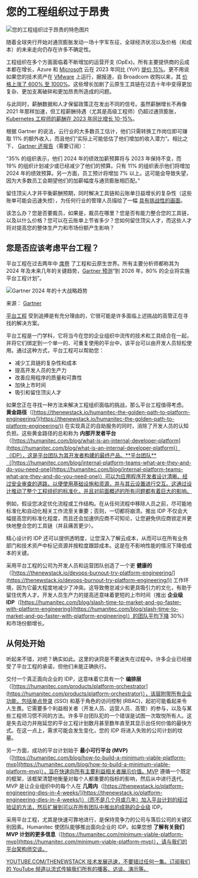 # 您的工程组织过于昂贵

![您的工程组织过于昂贵的特色图片](https://cdn.thenewstack.io/media/2024/04/a3518b26-engineering-organization-expensive-1024x576.jpg)

随着全球央行开始对通货膨胀发动一场十字军东征，全球经济状况以及价格（和成本）的未来走向仍存在许多不确定性。

工程组织在多个方面面临着不断增加的运营开支 (OpEx)。所有主要提供商的云成本都在增长，Azure 和 [Microsoft](https://news.microsoft.com/?utm_content=inline+mention) 云在 2023 年同比 (YoY) [提价 15%](https://news.microsoft.com/europe/2023/01/05/consistent-global-pricing-for-the-microsoft-cloud/)。更不用说如果您的技术资产在 [VMware](https://tanzu.vmware.com?utm_content=inline+mention) 上运行，据报道，自 Broadcom 收购以来，其 [价格上涨了 600% 至 1000%](https://humanitec.com/blog/escape-vmware-lock-in-with-a-modular-internal-developer-platform)。这些增长加剧了云原生工具链在过去十年中变得更加复杂、更加支离破碎和更加昂贵所造成的问题。

与此同时，薪酬数据和人才保留政策正在发出不同的信号。虽然薪酬增长不再像 2021 年那样加速，但工程薪酬待遇（尤其是高级工程师）仍超过通货膨胀， [Kubernetes 工程师的薪酬在 2023 年同比增长 10-15%](https://kube.careers/state-of-kubernetes-jobs-2023-q4)。

根据 Gartner 的说法，云行业的大多数员工估计，他们只需转换工作岗位即可赚取 11% 的额外收入，而且他们“实际上可能低估了他们增加的收入潜力”。相比之下， [Gartner 还报告](https://www.gartner.com/en/documents/4640899)（需要订阅）：

“35% 的组织表示，他们 2024 年的绩效加薪预算将与 2023 年保持不变，而 19% 的组织计划减少或已经减少了他们的预算。只有 11% 的组织表示他们将增加 2024 年的绩效预算。另一方面，员工预计将增加 7% 以上。这可能会导致失望，因为大多数员工会期望他们的加薪幅度与通货膨胀相匹配。”

留住顶尖人才并平衡薪酬预期，同时解决工具链和云账单日益增长的复杂性（这些账单可能会迅速失控），为任何行业的管理人员描绘了一幅 [具有挑战性的画面](https://thenewstack.io/want-to-be-a-tech-company-try-platform-engineering/)。

该怎么办？您是否要裁员，如果是，裁员在哪里？您是否有能力整合您的工具链，以及以什么价格？您可以在云账单上节省多少？您如何留住顶尖人才，而这些人才将对提高您的整体生产力和市场份额产生影响？

## 您是否应该考虑平台工程？

平台工程在过去两年中 [席卷](https://thenewstack.io/platform-engineering-benefits-developers-and-companies-too/) 了工程和云原生世界。所有主要分析师都称其为 2024 年及未来几年的关键趋势，[Gartner 预测](https://www.gartner.com/en/newsroom/press-releases/2023-11-28-gartner-hype-cycle-shows-ai-practices-and-platform-engineering-will-reach-mainstream-adoption-in-software-engineering-in-two-to-five-years)“到 2026 年，80% 的企业将实施平台工程计划”。

![Gartner 2024 年的十大战略趋势](https://cdn.thenewstack.io/media/2024/04/700e1582-top-strategic-technology-trends-2024-1.png)

来源： [Gartner](https://www.gartner.com/en/articles/gartner-top-10-strategic-technology-trends-for-2024)

[平台工程](https://platformengineering.org/blog/what-is-platform-engineering) 受到追捧是有充分理由的，它很可能是许多面临上述挑战的高管正在寻找的解决方案。

平台工程是一门学科，它将当今在您的企业组织中流传的技术和工具结合在一起，并将它们绑定到一个单一的、可重复使用的平台中，该平台可以由开发人员轻松使用。通过这种方式，平台工程可以帮助您：

* 减少工具链的复杂性和成本
* 提高开发人员的生产力
* 改善应用程序的质量和可靠性
* 加快上市时间
* 吸引和留住顶尖人才

如果您正在寻找一种方法来解决工程组织面临的挑战，那么平台工程值得考虑。
**黄金路径**（[https://thenewstack.io/humanitec-the-golden-path-to-platform-engineering/](https://thenewstack.io/humanitec-the-golden-path-to-platform-engineering/)) 在实现真正的自助服务的同时，消除了开发人员的认知负担。这些黄金路径的总和称为 **内部开发者平台**（[https://humanitec.com/blog/what-is-an-internal-developer-platform](https://humanitec.com/blog/what-is-an-internal-developer-platform)）（IDP），这是平台团队为其开发者构建的最终产品。**平台团队**（[https://humanitec.com/blog/internal-platform-teams-what-are-they-and-do-you-need-one](https://humanitec.com/blog/internal-platform-teams-what-are-they-and-do-you-need-one)）可以为应用程序开发者设计清晰、经过安全审查的道路，以便使用基础设施和资源，并与其云设置进行交互。这通过设计推动了整个工程组织的标准化，并且对前面概述的所有问题都有着巨大的影响。

例如，假设您决定优化流程或工作结构。在从任何流程中移除人员之前，尽可能地标准化和自动化相关工作流至关重要；否则，一切都将崩溃。推出 IDP 不仅会大幅提高您的标准化程度，而且还会加速供应商不可知论，让您避免供应商锁定并更快地整合您的工具链（并且痛苦更少）。

精心设计的 IDP 还可以提供透明度，让您深入了解云成本，从而可以在所有业务部门和技术资产中标记资源并按粒度跟踪成本。这是在不影响性能的情况下降低成本的关键。

采用平台工程的公司为开发人员和运营团队创造了一个更 **健康的**（[https://thenewstack.io/devops-burnout-try-platform-engineering/](https://thenewstack.io/devops-burnout-try-platform-engineering/)) 工作环境，因为它最大程度地减少了冲突。这导致倦怠减少和更具吸引力的文化，有助于留住优秀人才。开发人员生产力的提高还意味着更短的上市时间（推出 **企业级 IDP**（[https://humanitec.com/blog/slash-time-to-market-and-go-faster-with-platform-engineering](https://humanitec.com/blog/slash-time-to-market-and-go-faster-with-platform-engineering)）的团队平均下降 30%）和市场份额增长。

## 从何处开始

听起来不错，对吧？确实如此。这里的诀窍是不要迷失在过程中。许多企业已经接受了平台工程的承诺，但他们未能正确执行。

交付一个真正面向企业的 IDP，这意味着它具有一个 **编排层**（[https://humanitec.com/products/platform-orchestrator](https://humanitec.com/products/platform-orchestrator)），该层附带所有企业功能，包括单点登录 (SSO) 和基于角色的访问控制 (RBAC)，起初可能看起来令人生畏。它需要多个利益相关者（开发人员、运营人员、高管）的参与，以及与某些工程师习惯不同的方法。许多平台团队犯的一个错误是试图一次取悦所有人。这是失去动力并拖延您的平台工程计划数月甚至数年直至其显示出任何价值的最快方式。在这一点上，需求可能会发生变化，您的 IDP 将进入失败的公司计划的坟墓。

另一方面，成功的平台计划始于 **最小可行平台 (MVP)**（[https://humanitec.com/blog/how-to-build-a-minimum-viable-platform-mvp](https://humanitec.com/blog/how-to-build-a-minimum-viable-platform-mvp)），旨在快速向所有主要利益相关者展示价值。MVP 遵循一个既定的框架，该框架清楚地衡量对每个人都重要的指标的影响，然后从中进行迭代。MVP 是让企业组织中的每个人在 **几周内**（[https://thenewstack.io/platform-engineering-dies-in-4-weeks/](https://thenewstack.io/platform-engineering-dies-in-4-weeks/)）（而不是几个月或几年）加入平台计划的经过验证的方法，然后扩展到可以在所有团队中推出的成熟的企业级 IDP。

采用平台工程，尤其是快速可靠地进行，是保持竞争力的公司与落后公司的关键区别因素。Humanitec 使团队能够推出面向企业的 IDP。如果您想 **了解有关我们 MVP 计划的更多信息**（[https://humanitec.com/minimum-viable-platform-mvp](https://humanitec.com/minimum-viable-platform-mvp)），请与我们的平台架构师交谈。

[
YOUTUBE.COM/THENEWSTACK
技术发展迅速，不要错过任何一集。订阅我们的 YouTube
频道以流式传输我们所有的播客、访谈、演示等。
](https://youtube.com/thenewstack?sub_confirmation=1)